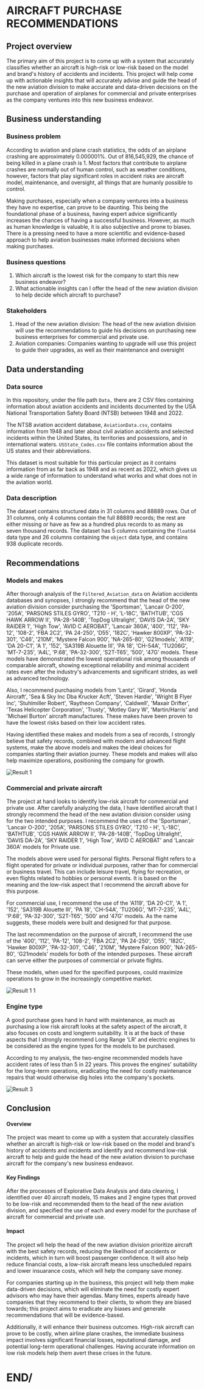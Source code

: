 # AIRCRAFT PURCHASE RECOMMENDATIONS

## Project overview
The primary aim of this project is to come up with a system that accurately classifies whether an aircraft is high-risk or low-risk based on the model and brand's history of accidents and incidents. 
This project will help come up with actionable insights that will accurately advise and guide the head of the new aviation division to make accurate and data-driven decisions on the purchase and operation of airplanes for commercial and private enterprises as the company ventures into this new business endeavor. 

## Business understanding
### Business problem
According to aviation and plane crash statistics, the odds of an airplane crashing are approximately 0.000001%. Out of 816,545,929, the chance of being killed in a plane crash is 1.
Most factors that contribute to airplane crashes are normally out of human control, such as weather conditions, however, factors that play significant roles in accident risks are aircraft model, maintenance, and oversight, all things that are humanly possible to control.

Making purchases, especially when a company ventures into a business they have no expertise, can prove to be daunting. This being the foundational phase of a business, having expert advice significantly increases the chances of having a successful business. However, as much as human knowledge is valuable, it is also subjective and prone to biases. There is a pressing need to have a more scientific and evidence-based approach to help aviation businesses make informed decisions when making purchases.

### Business questions
1. Which aircraft is the lowest risk for the company to start this new business endeavor?
2. What actionable insights can I offer the head of the new aviation division to help decide which aircraft to purchase?

### Stakeholders
1. Head of the new aviation division: The head of the new aviation division will use the recommendations to guide his decisions on purchasing new business enterprises for commercial and private use.
2. Aviation companies: Companies wanting to upgrade will use this project to guide their upgrades, as well as their maintenance and oversight

## Data understanding
### Data source
In this repository, under the file path `Data,` there are 2 CSV files containing information about aviation accidents and incidents documented by the USA National Transportation Safety Board (NTSB) between 1948 and 2022.

The NTSB aviation accident database, `AviationData.csv`, contains information from 1948 and later about civil aviation accidents and selected incidents within the United States, its territories and possessions, and in international waters.
`USState_Codes.csv` file contains information about the US states and their abbreviations.

This dataset is most suitable for this particular project as it contains information from as far back as 1948 and as recent as 2022, which gives us a wide range of information to understand what works and what does not in the aviation world.

### Data description
The dataset contains structured data in 31 columns and 88889 rows. Out of 31 columns, only 4 columns contain the full 88889 records; the rest are either missing or have as few as a hundred plus records to as many as seven thousand records.
The dataset has 5 columns containing the `float64` data type and 26 columns containing the `object` data type, and contains 938 duplicate records.

## Recommendations
### Models and makes
After thorough analysis of the `Filtered_Aviation_data` on Aviation accidents databases and synopses, I strongly recommend that the head of the new aviation division consider purchasing the 'Sportsman', 'Lancair O-200', '205A', 'PARSONS STILES GYRO', 'T210 - H', 'L-18C', 'BATHTUB', 'CGS HAWK ARROW II', 'PA-28-140B', 'TopDog Ultralight', 'DAVIS DA-2A', 'SKY RAIDER 1', 'High Tow', 'AVID C AEROBAT', 'Lancair 360A', '400', '112', 'PA-12', '108-2', 'FBA 2C2', 'PA 24-250', 'D55', '182C', 'Hawker 800XP', 'PA-32-301', 'C46', '210M', 'Mystere Falcon 900', 'NA-265-80', 'G21models', 'A119', 'DA 20-C1', 'A 1', '152', 'SA319B Alouette III', 'PA 18', 'CH-54A', 'TU206G', 'MT-7-235', 'A4L', 'P.68', 'PA-32-300', 'S2T-T65', '500', '47G' models. These models have demonstrated the lowest operational risk among thousands of comparable aircraft, showing exceptional reliability and minimal accident rates even after the industry's advancements and significant strides, as well as advanced technology.

Also, I recommend purchasing models from 'Lantz', 'Girard', 'Honda Aircraft', 'Sea & Sky Inc Dba Krucker Acft', 'Steven Hardie', 'Wright B Flyer Inc', 'Stuhlmiller Robert', 'Raytheon Company', 'Caldwell', 'Maxair Drifter', 'Texas Helicopter Corporation', 'Trusty', 'Motley Gary W', 'Martin/Harris' and 'Michael Burton' aircraft manufactures. These makes have been proven to have the lowest risks based on their low accident rates.

Having identified these makes and models from a sea of records, I strongly believe that safety records, combined with modern and advanced flight systems, make the above models and makes the ideal choices for companies starting their aviation journey. These models and makes will also help maximize operations, positioning the company for growth.  

![Result 1](https://github.com/user-attachments/assets/e12c353f-5d04-4161-95b0-07d999617392)

### Commercial and private aircraft
The project at hand looks to identify low-risk aircraft for commercial and private use. After carefully analyzing the data, I have identified aircraft that I strongly recommend the head of the new aviation division consider using for the two intended purposes. I recommend the uses of the 'Sportsman', 'Lancair O-200', '205A', 'PARSONS STILES GYRO', 'T210 - H', 'L-18C', 'BATHTUB', 'CGS HAWK ARROW II', 'PA-28-140B', 'TopDog Ultralight', 'DAVIS DA-2A', 'SKY RAIDER 1', 'High Tow', 'AVID C AEROBAT' and 'Lancair 360A' models for Private use. 

The models above were used for personal flights. Personal flight refers to a flight operated for private or individual purposes, rather than for commercial or business travel. This can include leisure travel, flying for recreation, or even flights related to hobbies or personal events. It is based on the meaning and the low-risk aspect that I recommend the aircraft above for this purpose.

For commercial use, I recommend the use of the 'A119', 'DA 20-C1', 'A 1', '152', 'SA319B Alouette III', 'PA 18', 'CH-54A', 'TU206G', 'MT-7-235', 'A4L', 'P.68', 'PA-32-300', 'S2T-T65', '500' and '47G' models.  As the name suggests, these models were built and designed for that purpose.

The last recommendation on the purpose of aircraft, I recommend the use of the '400', '112', 'PA-12', '108-2', 'FBA 2C2', 'PA 24-250', 'D55', '182C', 'Hawker 800XP', 'PA-32-301', 'C46', '210M', 'Mystere Falcon 900', 'NA-265-80', 'G21models' models for both of the intended purposes. These aircraft can serve either the purposes of commercial or private flights. 

These models, when used for the specified purposes, could maximize operations to grow in the increasingly competitive market.

![Result 1 1](https://github.com/user-attachments/assets/a5f5e6ba-5174-4eb4-955b-4d336ba284ee)

### Engine type
A good purchase goes hand in hand with maintenance, as much as purchasing a low risk aircraft looks at the safety aspect of the aircraft, it also focuses on costs and longterm suitability. It is at the back of these aspects that I strongly recommend Long Range 'LR' and electric engines to be considered as the engine types for the models to be purchased.

According to my analysis, the two-engine recommended models have accident rates of less than 5 in 22 years. This proves the engines' suitability for the long-term operations, eradicating the need for costly maintenance repairs that would otherwise dig holes into the company's pockets.

![Result 3](https://github.com/user-attachments/assets/64b4f657-074e-4150-819c-b4f1bedf7825)


## Conclusion
#### Overview
The project was meant to come up with a system that accurately classifies whether an aircraft is high-risk or low-risk based on the model and brand's history of accidents and incidents and identify and recommend low-risk aircraft to help and guide the head of the new aviation division to purchase aircraft for the company's new business endeavor.

#### Key Findings
After the processes of Explorative Data Analysis and data cleaning, I identified over 40 aircraft models, 15 makes and 2 engine types that proved to be low-risk and recommended them to the head of the new aviation division, and specified the use of each and every model for the purchase of aircraft for commercial and private use. 

#### Impact
The project wll help the head of the new aviation division prioritize aircraft with the best safety records, reducing the likelihood of accidents or incidents, which in turn will boost passenger confidence. It will also help reduce financial costs, a low-risk aircraft means less unscheduled repairs and lower insuarance costs, which will help the company save money.

For companies starting up in the business, this project will help them make data-driven decisions, which will eliminate the need for costly expert advisors who may have their agendas. Many times, experts already have companies that they recommend to their clients, to whom they are biased towards; this project aims to eradicate any biases and generate recommendations that will be evidence-based.

Additionally, it will enhance their business outcomes. High-risk aircraft can prove to be costly, when airline plane crashes, the immediate business impact involves significant financial losses, reputational damage, and potential long-term operational challenges. Having accurate information on low risk models help them avert these crises in the future.

# END/
